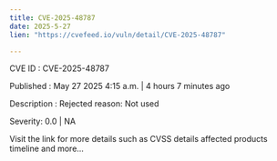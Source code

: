 ```yaml
---
title: CVE-2025-48787
date: 2025-5-27
lien: "https://cvefeed.io/vuln/detail/CVE-2025-48787"

---
```


CVE ID : CVE-2025-48787

Published :  May 27
2025
4:15 a.m. | 4 hours
7 minutes ago

Description : Rejected reason: Not used

Severity: 0.0 | NA

Visit the link for more details
such as CVSS details
affected products
timeline
and more...
